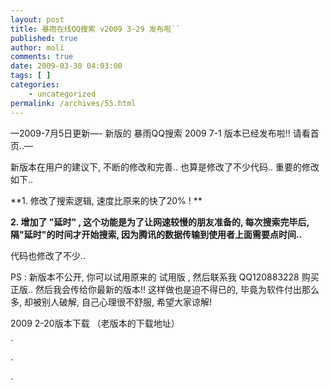 ```yaml
---
layout: post
title: 暴雨在线QQ搜索 v2009 3-29 发布啦``
published: true
author: moli
comments: true
date: 2009-03-30 04:03:00
tags: [ ]
categories:
    - uncategorized
permalink: /archives/55.html
---
```

&#8212;2009-7月5日更新&#8212;- 新版的 暴雨QQ搜索 2009 7-1 版本已经发布啦!! 请看首页..&#8212;



新版本在用户的建议下, 不断的修改和完善.. 也算是修改了不少代码.. 重要的修改如下..

**1. 修改了搜索逻辑, 速度比原来的快了20% ! **

**2. 增加了 "延时" , 这个功能是为了让网速较慢的朋友准备的, 每次搜索完毕后, 隔"延时"的时间才开始搜索, 因为腾讯的数据传输到使用者上面需要点时间..**

代码也修改了不少..

PS : 新版本不公开, 你可以试用原来的 试用版 , 然后联系我 QQ120883228 购买正版.. 然后我会传给你最新的版本!! 这样做也是迫不得已的, 毕竟为软件付出那么多, 却被别人破解, 自己心理很不舒服, 希望大家谅解!

2009 2-20版本下载 （老版本的下载地址）  

`

`

`